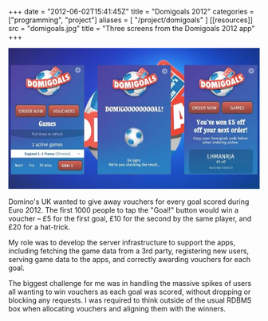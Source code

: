 +++
date = "2012-06-02T15:41:45Z"
title = "Domigoals 2012"
categories = ["programming", "project"]
aliases = [
  "/project/domigoals"
]
[[resources]]
  src = "domigoals.jpg"
  title = "Three screens from the Domigoals 2012 app"
+++

![Three screens from the Domigoals 2012 app](domigoals.jpg)

Domino's UK wanted to give away vouchers for every goal scored during Euro 2012. The first 1000 people to tap the "Goal!" button would win a voucher – &pound;5 for the first goal, &pound;10 for the second by the same player, and &pound;20 for a hat-trick.

My role was to develop the server infrastructure to support the apps, including fetching the game data from a 3rd party, registering new users, serving game data to the apps, and correctly awarding vouchers for each goal.

The biggest challenge for me was in handling the massive spikes of users all wanting to win vouchers as each goal was scored, without dropping or blocking any requests. I was required to think outside of the usual RDBMS box when allocating vouchers and aligning them with the winners.
